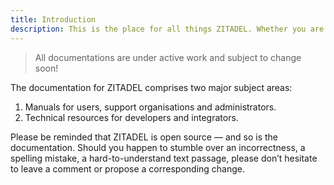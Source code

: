 ```yaml
---
title: Introduction
description: This is the place for all things ZITADEL. Whether you are a developer, an integrator or a user of ZITADEL, then the following pages are written for your referral.
---
```


> All documentations are under active work and subject to change soon! 

The documentation for ZITADEL comprises two major subject areas:

1. Manuals for users, support organisations and administrators.
2. Technical resources for developers and integrators.

Please be reminded that ZITADEL is open source — and so is the documentation. Should you happen to stumble over an incorrectness, a spelling mistake, a hard-to-understand text passage, please don’t hesitate to leave a comment or propose a corresponding change.